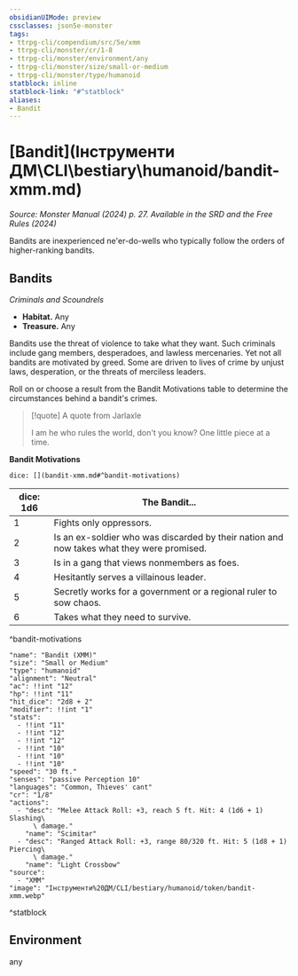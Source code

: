 ```yaml
---
obsidianUIMode: preview
cssclasses: json5e-monster
tags:
- ttrpg-cli/compendium/src/5e/xmm
- ttrpg-cli/monster/cr/1-8
- ttrpg-cli/monster/environment/any
- ttrpg-cli/monster/size/small-or-medium
- ttrpg-cli/monster/type/humanoid
statblock: inline
statblock-link: "#^statblock"
aliases:
- Bandit
---
```

# [Bandit](Інструменти ДМ\CLI\bestiary\humanoid/bandit-xmm.md)
*Source: Monster Manual (2024) p. 27. Available in the <span title='Systems Reference Document (5.2)'>SRD</span> and the Free Rules (2024)*  

Bandits are inexperienced ne'er-do-wells who typically follow the orders of higher-ranking bandits.

## Bandits

*Criminals and Scoundrels*

- **Habitat.** Any  
- **Treasure.** Any  

Bandits use the threat of violence to take what they want. Such criminals include gang members, desperadoes, and lawless mercenaries. Yet not all bandits are motivated by greed. Some are driven to lives of crime by unjust laws, desperation, or the threats of merciless leaders.

Roll on or choose a result from the Bandit Motivations table to determine the circumstances behind a bandit's crimes.

> [!quote] A quote from Jarlaxle  
> 
> I am he who rules the world, don't you know? One little piece at a time.

**Bandit Motivations**

`dice: [](bandit-xmm.md#^bandit-motivations)`

| dice: 1d6 | The Bandit... |
|-----------|---------------|
| 1 | Fights only oppressors. |
| 2 | Is an ex-soldier who was discarded by their nation and now takes what they were promised. |
| 3 | Is in a gang that views nonmembers as foes. |
| 4 | Hesitantly serves a villainous leader. |
| 5 | Secretly works for a government or a regional ruler to sow chaos. |
| 6 | Takes what they need to survive. |
^bandit-motivations

```statblock
"name": "Bandit (XMM)"
"size": "Small or Medium"
"type": "humanoid"
"alignment": "Neutral"
"ac": !!int "12"
"hp": !!int "11"
"hit_dice": "2d8 + 2"
"modifier": !!int "1"
"stats":
  - !!int "11"
  - !!int "12"
  - !!int "12"
  - !!int "10"
  - !!int "10"
  - !!int "10"
"speed": "30 ft."
"senses": "passive Perception 10"
"languages": "Common, Thieves' cant"
"cr": "1/8"
"actions":
  - "desc": "Melee Attack Roll: +3, reach 5 ft. Hit: 4 (1d6 + 1) Slashing\
      \ damage."
    "name": "Scimitar"
  - "desc": "Ranged Attack Roll: +3, range 80/320 ft. Hit: 5 (1d8 + 1) Piercing\
      \ damage."
    "name": "Light Crossbow"
"source":
  - "XMM"
"image": "Інструменти%20ДМ/CLI/bestiary/humanoid/token/bandit-xmm.webp"
```
^statblock

## Environment

any